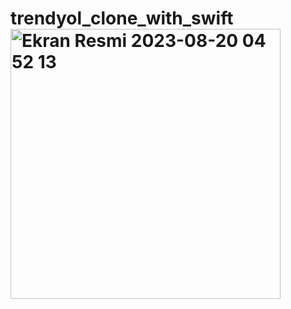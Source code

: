 # trendyol_clone_with_swift<img width="432" alt="Ekran Resmi 2023-08-20 04 52 13" src="https://github.com/SeymaCatikkasli/trendyol_clone_with_swift/assets/64307727/fb2bae8f-e950-4486-8c1f-f646238d2644">
